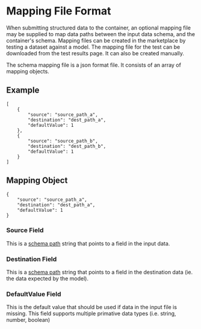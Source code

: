 # Mapping File Format

When submitting structured data to the container, an optional mapping file may be supplied to map data paths between the input data schema, and the container's schema. Mapping files can be created in the marketplace by testing a dataset against a model. The mapping file for the test can be downloaded from the test results page. It can also be created manually.

The schema mapping file is a json format file. It consists of an array of mapping objects.

## Example

```
[
    {
        "source": "source_path_a",
        "destination": "dest_path_a",
        "defaultValue": 1
    },
    {
        "source": "source_path_b",
        "destination": "dest_path_b",
        "defaultValue": 1
    }
]
```

## Mapping Object

```
{
    "source": "source_path_a",
    "destination": "dest_path_a",
    "defaultValue": 1
}
```

### Source Field

This is a [schema path](schema-paths.md) string that points to a field in the input data.

### Destination Field

This is a [schema path](schema-paths.md) string that points to a field in the destination data (ie. the data expected by the model).

### DefaultValue Field

This is the default value that should be used if data in the input file is missing. This field supports multiple primative data types (i.e. string, number, boolean)
